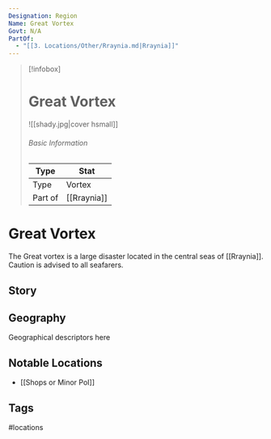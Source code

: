 ```yaml
---
Designation: Region
Name: Great Vortex
Govt: N/A
PartOf:
  - "[[3. Locations/Other/Rraynia.md|Rraynia]]"
---
```

> [!infobox]
> # Great Vortex
> ![[shady.jpg|cover hsmall]]
> ###### Basic Information
> | Type | Stat |
> | ---- | ---- |
> | Type| Vortex |
> | Part of | [[Rraynia]] |

# Great Vortex
The Great vortex is a large disaster located in the central seas of [[Rraynia]]. Caution is advised to all seafarers.

## Story

## Geography
Geographical descriptors here

##  Notable Locations
- [[Shops or Minor PoI]]



## Tags
#locations